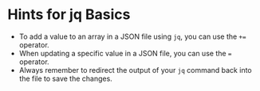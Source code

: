 # Hints for jq Basics

- To add a value to an array in a JSON file using `jq`, you can use the `+=` operator.
- When updating a specific value in a JSON file, you can use the `=` operator.
- Always remember to redirect the output of your `jq` command back into the file to save the changes.
